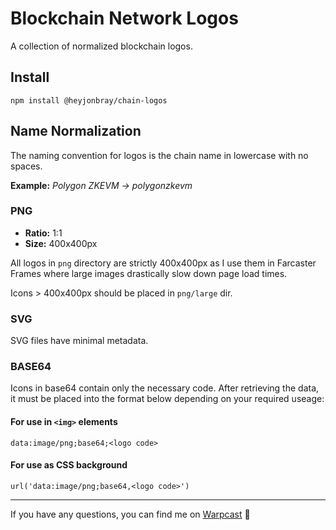 # Blockchain Network Logos

A collection of normalized blockchain logos.

## Install

```
npm install @heyjonbray/chain-logos
```

## Name Normalization

The naming convention for logos is the chain name in lowercase with no spaces.

**Example:** _Polygon ZKEVM -> polygonzkevm_

### PNG

- **Ratio:** 1:1
- **Size:** 400x400px

All logos in `png` directory are strictly 400x400px as I use them in Farcaster
Frames where large images drastically slow down page load times.

Icons > 400x400px should be placed in `png/large` dir.

### SVG

SVG files have minimal metadata.

### BASE64

Icons in base64 contain only the necessary code. After retrieving the data, it must be placed into the
format below depending on your required useage:

#### For use in `<img>` elements

`data:image/png;base64;<logo code>`

#### For use as CSS background

`url('data:image/png;base64,<logo code>')`

---

If you have any questions, you can find me on [Warpcast](https://warpcast.com/jonbray.eth) 🫡
